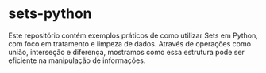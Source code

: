 # sets-python
Este repositório contém exemplos práticos de como utilizar Sets em Python, com foco em tratamento e limpeza de dados. Através de operações como união, interseção e diferença, mostramos como essa estrutura pode ser eficiente na manipulação de informações.
